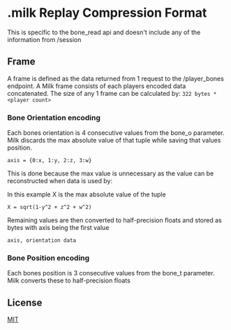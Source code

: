 # .milk Replay Compression Format
This is specific to the bone_read api and doesn't include any of the information from /session

## Frame
A frame is defined as the data returned from 1 request to the /player_bones endpoint. A Milk frame consists of each players encoded data concatenated.
The size of any 1 frame can be calculated by:
```322 bytes * <player count>```

### Bone Orientation encoding
Each bones orientation is 4 consecutive values from the bone_o parameter.
Milk discards the max absolute value of that tuple while saving that values position.

```axis = {0:x, 1:y, 2:z, 3:w}```

This is done because the max value is unnecessary as the value can be reconstructed when data is used by:

In this example X is the max absolute value of the tuple

```X = sqrt(1-y^2 + z^2 + w^2)```

Remaining values are then converted to half-precision floats and stored as bytes with axis being the first value

```axis, orientation data```



### Bone Position encoding
Each bones position is 3 consecutive values from the bone_t parameter.
Milk converts these to half-precision floats
  
  
## License
[MIT](https://choosealicense.com/licenses/mit/)
